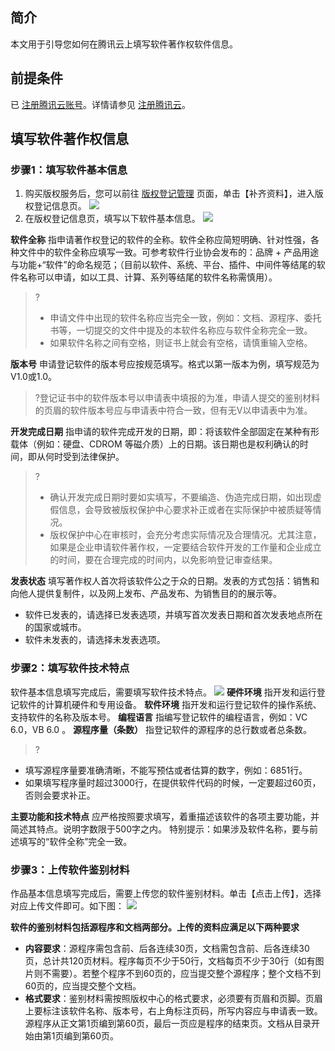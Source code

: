 ## 简介
本文用于引导您如何在腾讯云上填写软件著作权软件信息。

## 前提条件
已 [注册腾讯云账号](https://cloud.tencent.com/register?s_url=https%3A%2F%2Fcloud.tencent.com%2F)。详情请参见 [注册腾讯云](https://cloud.tencent.com/document/product/378/17985)。

## 填写软件著作权信息

### 步骤1：填写软件基本信息
1. 购买版权服务后，您可以前往 [版权登记管理](https://console.cloud.tencent.com/crr/manage) 页面，单击【补齐资料】，进入版权登记信息页。
![](https://main.qcloudimg.com/raw/207c8c129e0a0972e39503f8c6337ecb.png)
2. 在版权登记信息页，填写以下软件基本信息。
![](https://main.qcloudimg.com/raw/0619db0728621869693d64809ac1c3cf.png)

**软件全称**
指申请著作权登记的软件的全称。软件全称应简短明确、针对性强，各种文件中的软件全称应填写一致。可参考软件行业协会发布的：品牌 + 产品用途与功能+“软件”的命名规范；（目前以软件、系统、平台、插件、中间件等结尾的软件名称可以申请，如以工具、计算、系列等结尾的软件名称需慎用）。 
>?
>- 申请文件中出现的软件名称应当完全一致，例如：文档、源程序、委托书等，一切提交的文件中提及的本软件名称应与软件全称完全一致。
>- 如果软件名称之间有空格，则证书上就会有空格，请慎重输入空格。

**版本号**
申请登记软件的版本号应按规范填写。格式以第一版本为例，填写规范为V1.0或1.0。
>?登记证书中的软件版本号以申请表中填报的为准，申请人提交的鉴别材料的页眉的软件版本号应与申请表中符合一致，但有无V以申请表中为准。

**开发完成日期**
指申请的软件完成开发的日期，即：将该软件全部固定在某种有形载体（例如：硬盘、CDROM 等磁介质）上的日期。该日期也是权利确认的时间，即从何时受到法律保护。

>?
>- 确认开发完成日期时要如实填写，不要编造、伪造完成日期，如出现虚假信息，会导致被版权保护中心要求补正或者在实际保护中被质疑等情况。
>- 版权保护中心在审核时，会充分考虑实际情况及合理情况。尤其注意，如果是企业申请软件著作权，一定要结合软件开发的工作量和企业成立的时间，要在合理完成的时间内，以免影响登记审查结果。

**发表状态**
填写著作权人首次将该软件公之于众的日期。发表的方式包括：销售和向他人提供复制件，以及网上发布、产品发布、为销售目的的展示等。 
- 软件已发表的，请选择已发表选项，并填写首次发表日期和首次发表地点所在的国家或城市。 
- 软件未发表的，请选择未发表选项。 


### 步骤2：填写软件技术特点
软件基本信息填写完成后，需要填写软件技术特点。
![](https://main.qcloudimg.com/raw/e54af5ab846c8bd4986e06718e34b1c7.png)
**硬件环境**
指开发和运行登记软件的计算机硬件和专用设备。 
**软件环境**
指开发和运行登记软件的操作系统、支持软件的名称及版本号。 
**编程语言**
指编写登记软件的编程语言，例如：VC 6.0，VB 6.0 。 
**源程序量（条数）**
指登记软件的源程序的总行数或者总条数。 

>?
- 填写源程序量要准确清晰，不能写预估或者估算的数字，例如：6851行。
- 如果填写程序量时超过3000行，在提供软件代码的时候，一定要超过60页，否则会要求补正。

**主要功能和技术特点**
应严格按照要求填写，着重描述该软件的各项主要功能，并简述其特点。说明字数限于500字之内。
特别提示：如果涉及软件名称，要与前述填写的“软件全称”完全一致。


### 步骤3：上传软件鉴别材料
作品基本信息填写完成后，需要上传您的软件鉴别材料。单击【点击上传】，选择对应上传文件即可。如下图：
![](https://main.qcloudimg.com/raw/f2826383c51a214e2d1372cf595cc274.png)

**软件的鉴别材料包括源程序和文档两部分。上传的资料应满足以下两种要求**
- **内容要求**：源程序需包含前、后各连续30页，文档需包含前、后各连续30页，总计共120页材料。程序每页不少于50行，文档每页不少于30行（如有图片则不需要）。若整个程序不到60页的，应当提交整个源程序；整个文档不到60页的，应当提交整个文档。
- **格式要求**：鉴别材料需按照版权中心的格式要求，必须要有页眉和页脚。页眉上要标注该软件名称、版本号，右上角标注页码，所写内容应与申请表一致。源程序从正文第1页编到第60页，最后一页应是程序的结束页。文档从目录开始由第1页编到第60页。
